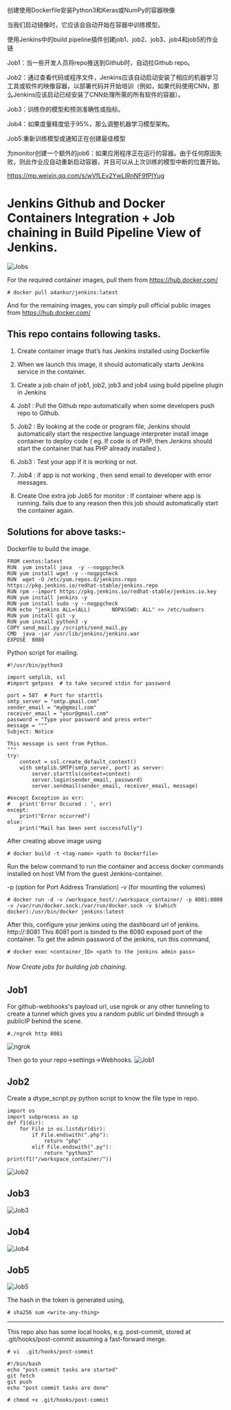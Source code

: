 创建使用Dockerfile安装Python3和Keras或NumPy的容器映像

当我们启动镜像时，它应该会自动开始在容器中训练模型。

使用Jenkins中的build pipeline插件创建job1、job2、job3、job4和job5的作业链

Job1：当一些开发人员将repo推送到Github时，自动拉Github repo。

Job2：通过查看代码或程序文件，Jenkins应该自动启动安装了相应的机器学习工具或软件的映像容器，以部署代码并开始培训（例如，如果代码使用CNN，那么Jenkins应该启动已经安装了CNN处理所需的所有软件的容器）。

Job3：训练你的模型和预测准确性或指标。

Job4：如果度量精度低于95%，那么调整机器学习模型架构。

Job5:重新训练模型或通知正在创建最佳模型

为monitor创建一个额外的job6：如果应用程序正在运行的容器。由于任何原因失败，则此作业应自动重新启动容器，并且可以从上次训练的模型中断的位置开始。

https://mp.weixin.qq.com/s/wVfLEv2YwLlRnNF9fPIYug

# Jenkins Github and Docker Containers Integration + Job chaining in Build Pipeline View of Jenkins.
![Jobs](/images/view.jpg)

For the required container images, pull them from https://hub.docker.com/
```
# docker pull a4ankur/jenkins:latest
```
And for the remaining images, you can simply pull official public images from https://hub.docker.com/

## This repo contains following tasks.
1. Create container image that’s has Jenkins installed  using Dockerfile 

2. When we launch this image, it should automatically starts Jenkins service in the container.

3. Create a job chain of job1, job2, job3 and  job4 using build pipeline plugin in Jenkins 

4. Job1 : Pull  the Github repo automatically when some developers push repo to Github.

5. Job2 : By looking at the code or program file, Jenkins should automatically start the 
	respective language interpreter install image container to deploy code 
	( eg. If code is of  PHP, then Jenkins should start the container that has PHP already installed ).

6. Job3 : Test your app if it  is working or not.

7. Job4 : if app is not working , then send email to developer with error messages.

8. Create One extra job Job5 for monitor : If container where app is running. 
	fails due to any reason then this job should automatically start the container again.
## Solutions for above tasks:-
Dockerfile to build the image.
```
FROM centos:latest
RUN  yum install java  -y --nogpgcheck
RUN yum install wget -y --nogpgcheck
RUN  wget -O /etc/yum.repos.d/jenkins.repo https://pkg.jenkins.io/redhat-stable/jenkins.repo
RUN rpm --import https://pkg.jenkins.io/redhat-stable/jenkins.io.key
RUN yum install jenkins -y 
RUN yum install sudo -y --nogpgcheck
RUN echo "jenkins ALL=(ALL)       NOPASSWD: ALL" >> /etc/sudoers
RUN yum install git -y
RUN yum install python3 -y
COPY send_mail.py /scripts/send_mail.py
CMD  java -jar /usr/lib/jenkins/jenkins.war
EXPOSE  8080
```
Python script for mailing.
```
#!/usr/bin/python3

import smtplib, ssl
#import getpass  # to take secured stdin for password

port = 587  # Port for starttls
smtp_server = "smtp.gmail.com"
sender_email = "my@gmail.com"
receiver_email = "your@gmail.com"
password = "Type your password and press enter"
message = """
Subject: Notice

This message is sent from Python.
"""
try:
    context = ssl.create_default_context()
    with smtplib.SMTP(smtp_server, port) as server:
        server.starttls(context=context)
        server.login(sender_email, password)
        server.sendmail(sender_email, receiver_email, message)
   
#except Exception as err:
#   print('Error Occured : ', err)
except:
    print("Error occurred")
else:
    print("Mail has been sent successfully")
```

After creating above image using
```
# docker build -t <tag-name> <path to Dockerfile>
```
Run the below command to run the container and access docker commands installed on host VM from the guest Jenkins-container.

-p (option for Port Address Translation)
-v (for mounting the volumes)
```
# docker run -d -v /workspace_host/:/workspace_container/ -p 8081:8080 -v /var/run/docker.sock:/var/run/docker.sock -v $(which docker):/usr/bin/docker jenkins:latest
```
After this, configure your jenkins using the dashboard url of jenkins. http://<hostVM-IP>:8081 This 8081 port is binded to the 8080 exposed port of the container. To get the admin password of the jenkins, run this command,
```
# docker exec <container_ID> <path to the jenkins admin pass>
```
###### Now Create jobs for building job chaining.
## Job1
For github-webhooks's payload url, use ngrok or any other tunneling to create a tunnel which gives you a random public url binded through a publicIP behind the scene.
```
#./ngrok http 8081
```
![ngrok](/images/ngrok.jpg)

Then go to your repo->settings->Webhooks.
![Job1](/images/job1.jpg)

## Job2
Create a dtype_script.py  python script to know the file type in repo.
```
import os
import subprocess as sp
def f1(dir):
    for File in os.listdir(dir):
        if File.endswith(".php"):
            return "php"
        elif File.endswith(".py"):
            return "python3"
print(f1("/workspace_container/"))
```
![Job2](/images/job2.jpg)

## Job3
![Job3](/images/job3.jpg)

## Job4
![Job4](/images/job4.jpg)

## Job5
![Job5](/images/job5.jpg)

The hash in the token is generated using, 
```
# sha256 sum <write-any-thing>
```
----------------------------------------------------------------------------------------------

This repo also has some local hooks, e.g. post-commit, stored at .git/hooks/post-commit
assuming a fast-forward merge.
```
# vi  .git/hooks/post-commit

#!/bin/bash
echo "post-commit tasks are started"
git fetch
git push
echo "post commit tasks are done"

# chmod +x .git/hooks/post-commit
```
